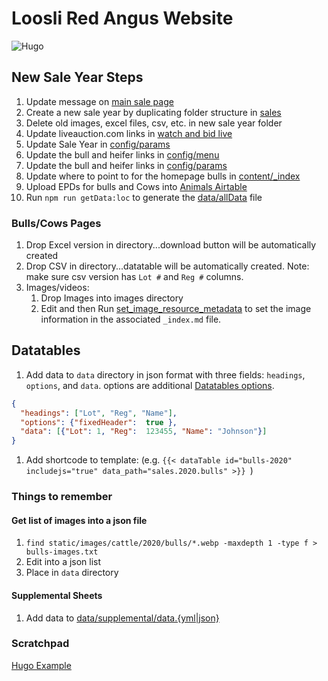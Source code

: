 # Loosli Red Angus Website
![Hugo](https://github.com/jloosli/red-angus-site/workflows/Hugo/badge.svg)

## New Sale Year Steps

1. Update message on [main sale page](content/_index.md)
2. Create a new sale year by duplicating folder structure in [sales](content/sales)
3. Delete old images, excel files, csv, etc. in new sale year folder
4. Update liveauction.com links in [watch and bid live](content/watch-and-bid-live.md)
5. Update Sale Year in [config/params](config/_default/params.toml)
6. Update the bull and heifer links in [config/menu](config/_default/menu.toml)
6. Update the bull and heifer links in [config/params](config/_default/params.toml)
6. Update where to point to for the homepage bulls in [content/_index](content/_index.md)
6. Upload EPDs for bulls and Cows into [Animals Airtable](https://airtable.com/appWcrcGmDLkeV4KM/tblHGU0zKnhfV0Zwy/viwTzlLwWTlPP7P4P?blocks=hide)
7. Run `npm run getData:loc` to generate the [data/allData](data/allData.json) file


### Bulls/Cows Pages

1. Drop Excel version in directory...download button will be automatically created
2. Drop CSV in directory...datatable will be automatically created. Note: make sure csv
   version has `Lot #` and `Reg #` columns.
3. Images/videos: 
   1. Drop Images into images directory
   2. Edit and then Run [set_image_resource_metadata](utilities/set_image_resource_metadata.py)
      to set the image information in the associated `_index.md` file. 

## Datatables

1. Add data to `data` directory in json format with three fields: `headings`,
`options`, and `data`. options are additional [Datatables options](https://datatables.net/reference/option/).
```json
{
  "headings": ["Lot", "Reg", "Name"],
  "options": {"fixedHeader":  true },
  "data": [{"Lot": 1, "Reg":  123455, "Name": "Johnson"}]
}
```
1. Add shortcode to template: (e.g. `{{< dataTable id="bulls-2020" includejs="true" data_path="sales.2020.bulls" >}}
`)

### Things to remember

#### Get list of images into a json file

1. `find static/images/cattle/2020/bulls/*.webp -maxdepth 1 -type f > bulls-images.txt`
1. Edit into a json list
1. Place in `data` directory

#### Supplemental Sheets
1. Add data to [data/supplemental/data.{yml|json}](data/supplemental)

### Scratchpad
[Hugo Example](https://gitlab.com/lego2018/hugo-template-musterprojekt/-/tree/develop/)

